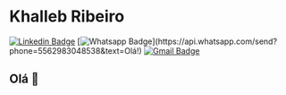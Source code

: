 # Khalleb Ribeiro

[![Linkedin Badge](https://img.shields.io/badge/-kunalraghav-blue?style=flat-square&logo=Linkedin&logoColor=white&link=https://www.linkedin.com/in/khalleb/)](https://www.linkedin.com/in/khalleb/)
[![Whatsapp Badge](https://img.shields.io/badge/-Whatsapp-4CA143?style=flat-square&labelColor=4CA143&logo=whatsapp&logoColor=white&link=https://api.whatsapp.com/send?phone=5562983048538&text=Olá!)](https://api.whatsapp.com/send?phone=5562983048538&text=Olá!)
[![Gmail Badge](https://img.shields.io/badge/-khallebw@gmail.com-c14438?style=flat-square&logo=Gmail&logoColor=white&link=mailto:khallebw@gmail.com)](mailto:khallebw@gmail.com)

## Olá 👋
